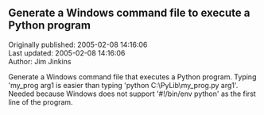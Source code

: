 ## Generate a Windows command file to execute a Python program  
Originally published: 2005-02-08 14:16:06  
Last updated: 2005-02-08 14:16:06  
Author: Jim Jinkins  
  
Generate a Windows command file that executes a Python program.  Typing
'my_prog arg1 is easier than typing 'python C:\PyLib\my_prog.py arg1'.
Needed because Windows does not support '#!/bin/env python' as the first
line of the program.
